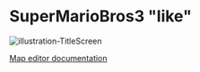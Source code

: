 # SuperMarioBros3 "like"
![illustration-TitleScreen](https://eapi.pcloud.com/getpubthumb?code=XZzBbJZwEoDuWD0fJJRWCIYAEUjpBhiDCek&linkpassword=undefined&size=1280x345&crop=0&type=auto)

[Map editor documentation](MAP_EDITOR.md)
